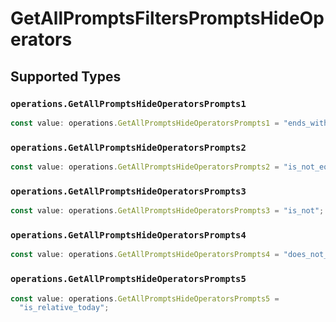 # GetAllPromptsFiltersPromptsHideOperators


## Supported Types

### `operations.GetAllPromptsHideOperatorsPrompts1`

```typescript
const value: operations.GetAllPromptsHideOperatorsPrompts1 = "ends_with";
```

### `operations.GetAllPromptsHideOperatorsPrompts2`

```typescript
const value: operations.GetAllPromptsHideOperatorsPrompts2 = "is_not_equal";
```

### `operations.GetAllPromptsHideOperatorsPrompts3`

```typescript
const value: operations.GetAllPromptsHideOperatorsPrompts3 = "is_not";
```

### `operations.GetAllPromptsHideOperatorsPrompts4`

```typescript
const value: operations.GetAllPromptsHideOperatorsPrompts4 = "does_not_contain";
```

### `operations.GetAllPromptsHideOperatorsPrompts5`

```typescript
const value: operations.GetAllPromptsHideOperatorsPrompts5 =
  "is_relative_today";
```

